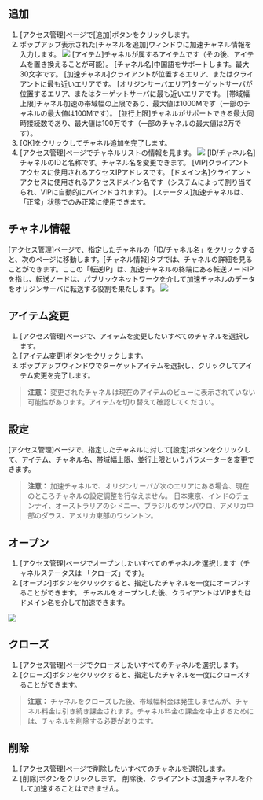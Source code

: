 ﻿## 追加
1. [アクセス管理]ページで[追加]ボタンをクリックします。
2. ポップアップ表示された[チャネルを追加]ウィンドウに加速チャネル情報を入力します。
![](https://mc.qcloudimg.com/static/img/a6c433475b990dfc76d31ba8ad5b0bbb/image.png)
[アイテム]チャネルが属するアイテムです（その後、アイテムを置き換えることが可能）。
[チャネル名]中国語をサポートします。最大30文字です。
[加速チャネル]クライアントが位置するエリア、またはクライアントに最も近いエリアです。
[オリジンサーバエリア]ターゲットサーバが位置するエリア、またはターゲットサーバに最も近いエリアです。
[帯域幅上限]チャネル加速の帯域幅の上限であり、最大値は1000Mです（一部のチャネルの最大値は100Mです）。
[並行上限]チャネルがサポートできる最大同時接続数であり、最大値は100万です（一部のチャネルの最大値は2万です）。
3. [OK]をクリックしてチャネル追加を完了します。
4. [アクセス管理]ページでチャネルリストの情報を見ます。
![](https://mc.qcloudimg.com/static/img/cf3103747e6fd9d37921fccae31a2848/image.png)
[ID/チャネル名]チャネルのIDと名称です。チャネル名を変更できます。
[VIP]クライアントアクセスに使用されるアクセスIPアドレスです。
[ドメイン名]クライアントアクセスに使用されるアクセスドメイン名です（システムによって割り当てられ、VIPに自動的にバインドされます）。
[ステータス]加速チャネルは、「正常」状態でのみ正常に使用できます。

## チャネル情報
[アクセス管理]ページで、指定したチャネルの「ID/チャネル名」をクリックすると、次のページに移動します。[チャネル情報]タブでは、チャネルの詳細を見ることができます。ここの「転送IP」は、加速チャネルの終端にある転送ノードIPを指し、転送ノードは、パブリックネットワークを介して加速チャネルのデータをオリジンサーバに転送する役割を果たします。
![](https://main.qcloudimg.com/raw/1fcd495a4cbf085d8fc557400f344a31.png)

## アイテム変更
1. [アクセス管理]ページで、アイテムを変更したいすべてのチャネルを選択します。
2. [アイテム変更]ボタンをクリックします。
3. ポップアップウィンドウでターゲットアイテムを選択し、クリックしてアイテム変更を完了します。
>**注意：**
>変更されたチャネルは現在のアイテムのビューに表示されていない可能性があります。アイテムを切り替えて確認してください。

## 設定
[アクセス管理]ページで、指定したチャネルに対して[設定]ボタンをクリックして、アイテム、チャネル名、帯域幅上限、並行上限というパラメーターを変更できます。
>**注意：**
>加速チャネルで、オリジンサーバが次のエリアにある場合、現在のところチャネルの設定調整を行なえません。
日本東京、インドのチェンナイ、オーストラリアのシドニー、ブラジルのサンパウロ、アメリカ中部のダラス、アメリカ東部のワシントン。

## オープン
1. [アクセス管理]ページでオープンしたいすべてのチャネルを選択します（チャネルステータスは 「クローズ」です）。
2. [オープン]ボタンをクリックすると、指定したチャネルを一度にオープンすることができます。
チャネルをオープンした後、クライアントはVIPまたはドメイン名を介して加速できます。

![](https://mc.qcloudimg.com/static/img/2ebd326655ad6a38adc522b60817efbd/image.png)

## クローズ
1. [アクセス管理]ページでクローズしたいすべてのチャネルを選択します。
2. [クローズ]ボタンをクリックすると、指定したチャネルを一度にクローズすることができます。
>**注意：**
>チャネルをクローズした後、帯域幅料金は発生しませんが、チャネル料金は引き続き課金されます。チャネル料金の課金を中止するためには、チャネルを削除する必要があります。

## 削除
1. [アクセス管理]ページで削除したいすべてのチャネルを選択します。
2. [削除]ボタンをクリックします。
削除後、クライアントは加速チャネルを介して加速することはできません。






